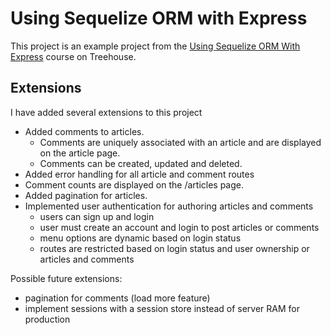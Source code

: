 # Using Sequelize ORM with Express

This project is an example project from the [Using Sequelize ORM With Express](https://teamtreehouse.com/library/introducing-the-project-21) course on Treehouse.

## Extensions

I have added several extensions to this project

- Added comments to articles.
  - Comments are uniquely associated with an article and are displayed on the article page.
  - Comments can be created, updated and deleted.
- Added error handling for all article and comment routes
- Comment counts are displayed on the /articles page.
- Added pagination for articles.
- Implemented user authentication for authoring articles and comments
  - users can sign up and login
  - user must create an account and login to post articles or comments
  - menu options are dynamic based on login status
  - routes are restricted based on login status and user ownership or articles and comments

Possible future extensions:

- pagination for comments (load more feature)
- implement sessions with a session store instead of server RAM for production
